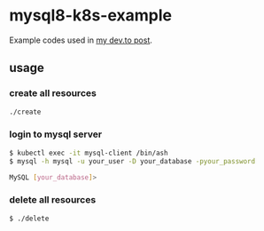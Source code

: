 # mysql8-k8s-example

Example codes used in [my dev.to post]().

## usage
### create all resources
```sh
./create
```

### login to mysql server
```sh
$ kubectl exec -it mysql-client /bin/ash
$ mysql -h mysql -u your_user -D your_database -pyour_password

MySQL [your_database]> 
```

### delete all resources
```sh
$ ./delete
```